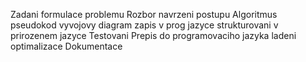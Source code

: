 Zadani
	formulace problemu
Rozbor
	navrzeni postupu
Algoritmus
	pseudokod
	vyvojovy diagram
	zapis v prog jazyce
	strukturovani v prirozenem jazyce
Testovani
Prepis do programovaciho jazyka
	ladeni
	optimalizace
Dokumentace